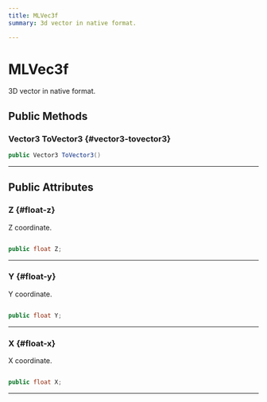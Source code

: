 ```yaml
---
title: MLVec3f
summary: 3d vector in native format. 

---
```


# MLVec3f




3D vector in native format.   





## Public Methods

### Vector3 ToVector3 {#vector3-tovector3}

```csharp
public Vector3 ToVector3()
```






-----------

## Public Attributes

### Z {#float-z}

Z coordinate. 

```csharp

public float Z;

```






-----------

### Y {#float-y}

Y coordinate. 

```csharp

public float Y;

```






-----------

### X {#float-x}

X coordinate. 

```csharp

public float X;

```






-----------


